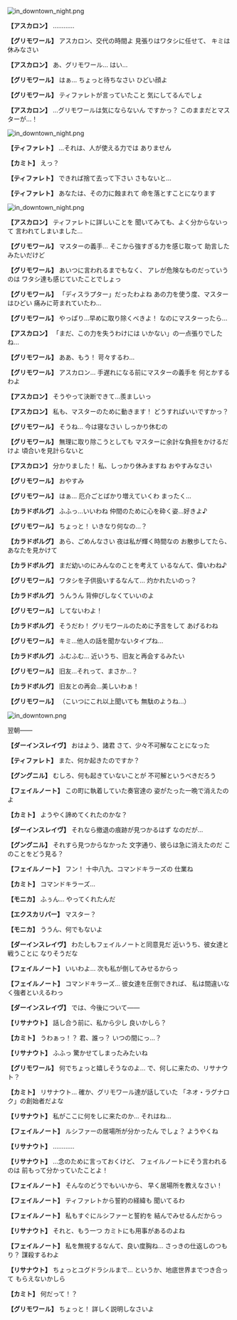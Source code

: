 
![in_downtown_night.png](../images/backgrounds/in_downtown_night.png)

**【アスカロン】**
…………

**【グリモワール】**
アスカロン、交代の時間よ
見張りはワタシに任せて、
キミは休みなさい

**【アスカロン】**
あ、グリモワール…
はい…

**【グリモワール】**
はぁ…
ちょっと待ちなさい
ひどい顔よ

**【グリモワール】**
ティファレトが言っていたこと
気にしてるんでしょ

**【アスカロン】**
…グリモワールは気にならないん
ですかっ？
このままだとマスターが…！

![in_downtown_night.png](../images/backgrounds/in_downtown_night.png)

**【ティファレト】**
…それは、人が使える力では
ありません

**【カミト】**
えっ？

**【ティファレト】**
できれば捨て去って下さい
さもないと…

**【ティファレト】**
あなたは、その力に蝕まれて
命を落とすことになります

![in_downtown_night.png](../images/backgrounds/in_downtown_night.png)

**【アスカロン】**
ティファレトに詳しいことを
聞いてみても、よく分からないって
言われてしまいました…

**【グリモワール】**
マスターの義手…
そこから強すぎる力を感じ取って
助言したみたいだけど

**【グリモワール】**
あいつに言われるまでもなく、
アレが危険なものだっていうのは
ワタシ達も感じていたことでしょっ

**【グリモワール】**
「ディスラプター」だったわよね
あの力を使う度、マスターはひどい
痛みに苛まれていたわ…

**【グリモワール】**
やっぱり…早めに取り除くべきよ！
なのにマスターったら…

**【アスカロン】**
「まだ、この力を失うわけには
いかない」の一点張りでしたね…

**【グリモワール】**
ああ、もう！
苛々するわ…

**【グリモワール】**
アスカロン…
手遅れになる前にマスターの義手を
何とかするわよ

**【アスカロン】**
そうやって決断できて…羨ましいっ

**【アスカロン】**
私も、マスターのために動きます！
どうすればいいですかっ？

**【グリモワール】**
そうね…
今は寝なさい
しっかり休むの

**【グリモワール】**
無理に取り除こうとしても
マスターに余計な負担をかけるだけよ
頃合いを見計らないと

**【アスカロン】**
分かりました！
私、しっかり休みますね
おやすみなさい

**【グリモワール】**
おやすみ

**【グリモワール】**
はぁ…
厄介ごとばかり増えていくわ
まったく…

**【カラドボルグ】**
ふふっ…いいわね
仲間のために心を砕く姿…好きよ♪

**【グリモワール】**
ちょっと！
いきなり何なの…？

**【カラドボルグ】**
あら、ごめんなさい
夜は私が輝く時間なの
お散歩してたら、あなたを見かけて

**【カラドボルグ】**
まだ幼いのにみんなのことを考えて
いるなんて、偉いわね♪

**【グリモワール】**
ワタシを子供扱いするなんて…
灼かれたいのっ？

**【カラドボルグ】**
うんうん
背伸びしなくていいのよ

**【グリモワール】**
してないわよ！

**【カラドボルグ】**
そうだわ！
グリモワールのために予言をして
あげるわね

**【グリモワール】**
キミ…他人の話を聞かないタイプね…

**【カラドボルグ】**
ふむふむ…
近いうち、旧友と再会するみたい

**【グリモワール】**
旧友…それって、まさか…？

**【カラドボルグ】**
旧友との再会…美しいわぁ！

**【グリモワール】**
（こいつにこれ以上聞いても
無駄のようね…）

![in_downtown.png](../images/backgrounds/in_downtown.png)

翌朝――

**【ダーインスレイヴ】**
おはよう、諸君
さて、少々不可解なことになった

**【ティファレト】**
また、何か起きたのですか？

**【グングニル】**
むしろ、何も起きていないことが
不可解というべきだろう

**【フェイルノート】**
この町に執着していた奏官達の
姿がたった一晩で消えたのよ

**【カミト】**
ようやく諦めてくれたのかな？

**【ダーインスレイヴ】**
それなら撤退の痕跡が見つかるはず
なのだが…

**【グングニル】**
それすら見つからなかった
文字通り、彼らは急に消えたのだ
このことをどう見る？

**【フェイルノート】**
フン！
十中八九、コマンドキラーズの
仕業ね

**【カミト】**
コマンドキラーズ…

**【モニカ】**
ふぅん…
やってくれたんだ

**【エクスカリバー】**
マスター？

**【モニカ】**
ううん、何でもないよ

**【ダーインスレイヴ】**
わたしもフェイルノートと同意見だ
近いうち、彼女達と戦うことに
なりそうだな

**【フェイルノート】**
いいわよ…
次も私が倒してみせるからっ

**【フェイルノート】**
コマンドキラーズ…
彼女達を圧倒できれば、
私は間違いなく強者といえるわっ

**【ダーインスレイヴ】**
では、今後について――

**【リサナウト】**
話し合う前に、私から少し
良いかしら？

**【カミト】**
うわぁっ！？
君、誰っ？
いつの間にっ…？

**【リサナウト】**
ふふっ
驚かせてしまったみたいね

**【グリモワール】**
何でちょっと嬉しそうなのよ…
で、何しに来たの、リサナウト？

**【カミト】**
リサナウト…
確か、グリモワール達が話していた
「ネオ・ラグナロク」の創始者だよな

**【リサナウト】**
私がここに何をしに来たのか…
それはね…

**【フェイルノート】**
ルシファーの居場所が分かったん
でしょ？
ようやくね

**【リサナウト】**
…………

**【リサナウト】**
…念のために言っておくけど、
フェイルノートにそう言われるのは
前もって分かっていたことよ！

**【フェイルノート】**
そんなのどうでもいいから、
早く居場所を教えなさい！

**【フェイルノート】**
ティファレトから誓約の経緯も
聞いてるわ

**【フェイルノート】**
私もすぐにルシファーと誓約を
結んでみせるんだからっ

**【リサナウト】**
それと、もう一つ
カミトにも用事があるのよね

**【フェイルノート】**
私を無視するなんて、良い度胸ね…
さっきの仕返しのつもり？
謀殺するわよ

**【リサナウト】**
ちょっとユグドラシルまで…
というか、地底世界までつき合って
もらえないかしら

**【カミト】**
何だって！？

**【グリモワール】**
ちょっと！
詳しく説明しなさいよ